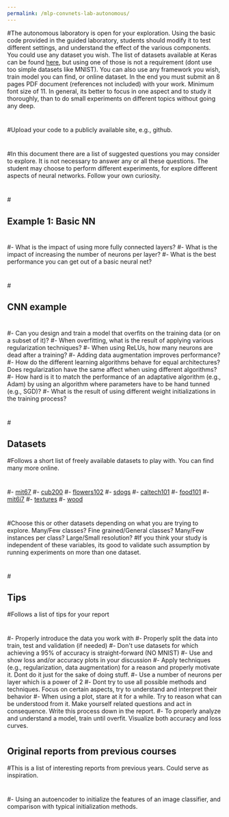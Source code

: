 ```yaml
---
permalink: /mlp-convnets-lab-autonomous/
---
```


#The autonomous laboratory is open for your exploration. Using the basic code provided in the guided laboratory, students should modify it to test different settings, and understand the effect of the various components. You could use any dataset you wish. The list of datasets available at Keras can be found [here](https://keras.io/datasets/), but using one of those is not a requirement (dont use too simple datasets like MNIST). You can also use any framework you wish, train model you can find, or online dataset. In the end you must submit an 8 pages PDF document (references not included) with your work. Minimum font size of 11. In general, its better to focus in one aspect and to study it thoroughly, than to do small experiments on different topics without going any deep.
#
#Upload your code to a publicly available site, e.g., github.
#
#In this document there are a list of suggested questions you may consider to explore. It is not necessary to answer any or all these questions. The student may choose to perform different experiments, for explore different aspects of neural networks. Follow your own curiosity.
#
#<a name='basic_nn'></a>
## Example 1: Basic NN
#
#- What is the impact of using more fully connected layers?
#- What is the impact of increasing the number of neurons per layer?
#- What is the best performance you can get out of a basic neural net?
#
#
#
#<a name='cnn'></a>
## CNN example
#
#- Can you design and train a model that overfits on the training data (or on a subset of it)?
#- When overfitting, what is the result of applying various regularization techniques?
#- When using ReLUs, how many neurons are dead after a training?
#- Adding data augmentation improves performance?
#- How do the different learning algorithms behave for equal architectures? Does regularization have the same affect when using different algorithms?
#- How hard is it to match the performance of an adaptative algorithm (e.g., Adam) by using an algorithm where parameters have to be hand tunned (e.g., SGD)?
#- What is the result of using different weight initializations in the training process?
#
#
#<a name='datasets'></a>
## Datasets
#Follows a short list of freely available datasets to play with. You can find many more online.
#
#- [mit67](http://web.mit.edu/torralba/www/indoor.html)
#- [cub200](http://www.vision.caltech.edu/visipedia/CUB-200.html)
#- [flowers102](http://www.robots.ox.ac.uk/~vgg/data/flowers/102/)
#- [sdogs](vision.stanford.edu/aditya86/StanfordDogs/)
#- [caltech101](www.vision.caltech.edu/Image_Datasets/Caltech101/)
#- [food101](www.vision.ee.ethz.ch/datasets_extra/food-101)
#- [mit6i7](http://web.mit.edu/torralba/www/indoor.html)
#- [textures](https://www.robots.ox.ac.uk/~vgg/data/dtd/)
#- [wood](www.ee.oulu.fi/~olli/Projects/Lumber.Grading.html)
#
#Choose this or other datasets depending on what you are trying to explore. Many/Few classes? Fine grained/General classes? Many/Few instances per class? Large/Small resolution?
#If you think your study is independent of these variables, its good to validate such assumption by running experiments on more than one dataset.
#
#<a name='tips'></a>
## Tips
#Follows a list of tips for your report
#
#- Properly introduce the data you work with
#- Properly split the data into train, test and validation (if needed)
#- Don't use datasets for which achieving a 95% of accuracy is straight-forward (NO MNIST)
#- Use and show loss and/or accuracy plots in your discussion
#- Apply techniques (e.g., regularization, data augmentation) for a reason and properly motivate it. Dont do it just for the sake of doing stuff.
#- Use a number of neurons per layer which is a power of 2
#- Dont try to use all possible methods and techniques. Focus on certain aspects, try to understand and interpret their behavior
#- When using a plot, stare at it for a while. Try to reason what can be understood from it. Make yourself related questions and act in consequence. Write this process down in the report.
#- To properly analyze and understand a model, train until overfit. Visualize both accuracy and loss curves.
#
## Original reports from previous courses
#This is a list of interesting reports from previous years. Could serve as inspiration.
#
#- Using an autoencoder to initialize the features of an image classifier, and comparison with typical initialization methods.
#
